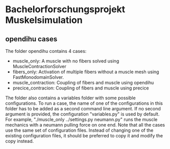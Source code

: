 # Bachelorforschungsprojekt Muskelsimulation

## opendihu cases
The folder opendihu contains 4 cases:
- muscle_only: A muscle with no fibers solved using MuscleContractionSolver
- fibers_only: Activation of multiple fibers without a muscle mesh using FastMonodomainSolver. 
- muscle_contraction: Coupling of fibers and muscle using opendihu
- precice_contracion: Coupling of fibers and muscle using precice

The folder also contains a variables folder with some possible configurations.
To run a case, the name of one of the configurations in this folder has to be added as a second command line argument.
If no second argument is provided, the configuration "variables.py" is used by default.
For example, "./muscle_only ../settings.py neumann.py" runs the muscle mechanics with a neumann pulling force on one end.
Note that all the cases use the same set of configuration files.
Instead of changing one of the existing configuration files, it should be preferred to copy it and modify the copy instead. 
